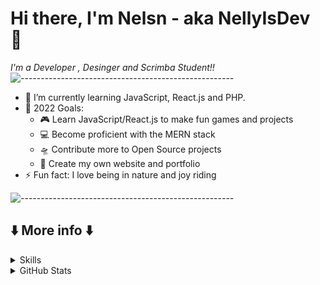 # Hi there, I'm Nelsn - aka NellyIsDev 👋

_I'm a Developer , Desinger and Scrimba Student!!_
![-----------------------------------------------------](https://raw.githubusercontent.com/andreasbm/readme/master/assets/lines/aqua.png)

- 🌱 I’m currently learning JavaScript, React.js and PHP.
- 🥅 2022 Goals:
  - 🎮 Learn JavaScript/React.js to make fun games and projects
  - 💻 Become proficient with the MERN stack
  - 🛸 Contribute more to Open Source projects
  - 📄 Create my own website and portfolio
- ⚡ Fun fact: I love being in nature and joy riding

![-----------------------------------------------------](https://raw.githubusercontent.com/andreasbm/readme/master/assets/lines/aqua.png)

## ⬇️ More info ⬇️

<details>
  <summary>Skills </summary>
  
## Skills

**Languages, Frameworks and Databases**

### Languages

[<img align="left" alt="HTML5" title="HTML5" width="35px" src="https://cdn.jsdelivr.net/gh/devicons/devicon/icons/html5/html5-original.svg" />][html5 meme]
[<img align="left" alt="CSS3" title="CSS3" width="35px" src="https://cdn.jsdelivr.net/gh/devicons/devicon/icons/css3/css3-original.svg" />][css3 meme]
[<img align="left" alt="JavaScript" title="JavaScript" width="35px" src="https://cdn.jsdelivr.net/gh/devicons/devicon/icons/javascript/javascript-original.svg" />][javascript meme]
[<img align="left" alt="PHP" title="PHP" width="35px" src="https://cdn.jsdelivr.net/gh/devicons/devicon/icons/php/php-original.svg" />][php meme]
[<img align="left" alt="Python" title="Python" width="35px" src="https://cdn.jsdelivr.net/gh/devicons/devicon/icons/python/python-original.svg" />][python meme]

![-----------------------------------------------------](https://raw.githubusercontent.com/andreasbm/readme/master/assets/lines/aqua.png)

### Frameworks and Libraries

<img align="left" alt="Node.js" title="Node.js" width="35px" src="https://cdn.jsdelivr.net/gh/devicons/devicon/icons/nodejs/nodejs-original.svg" />
<img align="left" alt="React" title="React" width="35px" src="https://cdn.jsdelivr.net/gh/devicons/devicon/icons/react/react-original.svg" />

![-----------------------------------------------------](https://raw.githubusercontent.com/andreasbm/readme/master/assets/lines/aqua.png)

### Databases

<img align="left" alt="MySQL" title="MySQL" width="35px" src="https://cdn.jsdelivr.net/gh/devicons/devicon/icons/mysql/mysql-original.svg" />
<img align="left" alt="MongoDB" title="MongoDB" width="35px" src="https://cdn.jsdelivr.net/gh/devicons/devicon/icons/mongodb/mongodb-original.svg" />

![-----------------------------------------------------](https://raw.githubusercontent.com/andreasbm/readme/master/assets/lines/aqua.png)

### IDE's and Code Editors

<img align="left" alt="Visual Studio Code" title="Visual Studio Code" width="35px" src="https://cdn.jsdelivr.net/gh/devicons/devicon/icons/vscode/vscode-original.svg" />

![-----------------------------------------------------](https://raw.githubusercontent.com/andreasbm/readme/master/assets/lines/aqua.png)

</details>

<details>
  <summary>GitHub Stats</summary>
<img align="left" width="100%" alt="Nelly's GitHub Stats" src="https://github-readme-stats.vercel.app/api?username=NellyisDevv&&theme=react-dark&show_icons=true&hide_border=true&bg_color=0d1117&title_color=22eded&icon_color=22eded&text_color=cacaca&color=22eded&border_radius=0&count_private=true" />
<img align="left" width="100%" alt="Nellys's GitHub Contributions Graph" src="https://activity-graph.herokuapp.com/graph?username=NellyisDevv&theme=react-dark&bg_color=0d1117&color=22eded&line=22eded&point=00000000&area=true&area_color=22EDED&hide_border=true&custom_title=Contributions">
</details>

[linkedin]: https://www.linkedin.com/in/nelson-rosario-nellyisdev/

<!--
  -- MEMES
  -->
<!-- Programming Languages -->

[java meme]: https://programmerhumor.io/wp-content/webp-express/webp-images/doc-root/wp-content/uploads/2021/11/programmerhumor-io-java-memes-backend-memes-98d607643ca200e-608x703.jpg.webp
[kotlin meme]: https://pbs.twimg.com/media/EQf-wm_XUAEcbBq.jpg
[javascript meme]: https://programmerhumor.io/wp-content/webp-express/webp-images/doc-root/wp-content/uploads/2021/09/programmerhumor-io-java-memes-javascript-memes-0fd04525696ec49-608x925.png.webp
[html5 meme]: https://programmerhumor.io/wp-content/webp-express/webp-images/doc-root/wp-content/uploads/2021/10/programmerhumor-io-programming-memes-frontend-memes-c590882db3f917d-608x728.jpg.webp
[c# meme]: https://programmerhumor.io/programming-memes/java-bros-3/
[php meme]: https://programmerhumor.io/wp-content/webp-express/webp-images/doc-root/wp-content/uploads/2021/05/programmerhumor-io-614c5b412d-608x949.jpg.webp
[css3 meme]: https://miro.medium.com/max/1000/1*xi7ddfL9LpTH-pdY20Y_Cw.gif
[lua meme]: https://i.redd.it/t7mtabt8d5nz.jpg
[python meme]: https://i.redd.it/i0imk0ay05k21.jpg
[groovy meme]: https://user-images.githubusercontent.com/43886029/157637452-84d3bad7-b57a-4afc-8eda-4adff65118a1.png
[bash meme]: https://user-images.githubusercontent.com/43886029/162264202-9aee70cd-b119-483e-be1e-aab89985670f.png

<!-- Tools -->

[git meme]: https://user-images.githubusercontent.com/43886029/157639155-c14530f1-5795-4482-83cf-16809a7aed06.png
[github meme]: https://user-images.githubusercontent.com/43886029/157639602-23052518-3d3a-4f4b-a3b8-7fd289d544cf.png
[gitlab meme]: https://user-images.githubusercontent.com/43886029/157641490-72fd1bfb-29d7-476f-84aa-5bb0c91e4122.png
[bitbucket meme]: https://user-images.githubusercontent.com/43886029/157640660-8897dad3-9e14-4dad-beca-6b229bb73228.png
[azure meme]: https://user-images.githubusercontent.com/43886029/157645457-fdfc5c73-31d7-4282-98ae-8ca51ec748d9.png
[azure devops meme]: https://user-images.githubusercontent.com/43886029/157641850-86337eeb-a0b9-4a9a-900f-1ab0541e38bb.png
[azure data factory meme]: https://user-images.githubusercontent.com/43886029/157644242-298cafb3-688f-4425-bd14-e76b3147e32b.png
[azure logic apps meme]: https://user-images.githubusercontent.com/43886029/157645139-97761f51-09d5-4380-9a70-496c9aa8f575.png
[power bi meme]: https://user-images.githubusercontent.com/43886029/157645773-37dc6d41-64d0-4fff-82a0-f4794d919baf.png
[jira meme]: https://preview.redd.it/a7598vzeco581.gif?width=480&format=mp4&s=a1fc2ebc9089936dbb1978f383f4a4f3c0e416db
[confluence meme]: https://user-images.githubusercontent.com/43886029/157646720-2486d4e0-6756-4b9d-b739-520366976d44.png
[trello meme]: https://user-images.githubusercontent.com/43886029/157647945-be64a8ed-a339-485a-9cd6-6bfcb8c0a521.png
[ifttt meme]: https://user-images.githubusercontent.com/43886029/157648557-4e2c54e0-b095-45fe-b4b2-c1b20637fd92.png
[jenkins meme]: https://user-images.githubusercontent.com/43886029/157637933-ab947763-6f73-4e78-8495-11f31d552d3f.png
[maven meme]: https://user-images.githubusercontent.com/43886029/158696683-d101dea1-ab00-47b4-8020-e43ce3920534.png

<!-- Game Development-->

[unity meme]: https://user-images.githubusercontent.com/43886029/169505596-37343310-b153-4e41-8f37-4cb6b48a48cf.png
[love2d meme]: https://user-images.githubusercontent.com/43886029/169507210-d0df3862-06e2-4fb7-b4ee-7a8b5318f1f9.png
